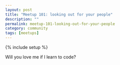 ```yaml
---
layout: post
title: "Meetup 101: looking out for your people"
description: ""
permalink: meetup-101-looking-out-for-your-people
category: community
tags: [meetups]
---
```

{% include setup %}

Will you love me if I learn to code?
